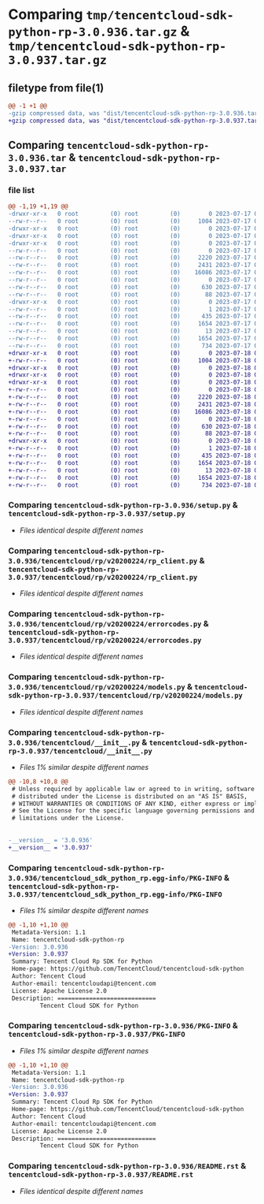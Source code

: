 # Comparing `tmp/tencentcloud-sdk-python-rp-3.0.936.tar.gz` & `tmp/tencentcloud-sdk-python-rp-3.0.937.tar.gz`

## filetype from file(1)

```diff
@@ -1 +1 @@
-gzip compressed data, was "dist/tencentcloud-sdk-python-rp-3.0.936.tar", last modified: Mon Jul 17 00:33:21 2023, max compression
+gzip compressed data, was "dist/tencentcloud-sdk-python-rp-3.0.937.tar", last modified: Tue Jul 18 00:29:22 2023, max compression
```

## Comparing `tencentcloud-sdk-python-rp-3.0.936.tar` & `tencentcloud-sdk-python-rp-3.0.937.tar`

### file list

```diff
@@ -1,19 +1,19 @@
-drwxr-xr-x   0 root         (0) root         (0)        0 2023-07-17 00:33:21.000000 tencentcloud-sdk-python-rp-3.0.936/
--rw-r--r--   0 root         (0) root         (0)     1004 2023-07-17 00:33:21.000000 tencentcloud-sdk-python-rp-3.0.936/setup.py
-drwxr-xr-x   0 root         (0) root         (0)        0 2023-07-17 00:33:21.000000 tencentcloud-sdk-python-rp-3.0.936/tencentcloud/
-drwxr-xr-x   0 root         (0) root         (0)        0 2023-07-17 00:33:21.000000 tencentcloud-sdk-python-rp-3.0.936/tencentcloud/rp/
-drwxr-xr-x   0 root         (0) root         (0)        0 2023-07-17 00:33:21.000000 tencentcloud-sdk-python-rp-3.0.936/tencentcloud/rp/v20200224/
--rw-r--r--   0 root         (0) root         (0)        0 2023-07-17 00:33:21.000000 tencentcloud-sdk-python-rp-3.0.936/tencentcloud/rp/v20200224/__init__.py
--rw-r--r--   0 root         (0) root         (0)     2220 2023-07-17 00:33:21.000000 tencentcloud-sdk-python-rp-3.0.936/tencentcloud/rp/v20200224/rp_client.py
--rw-r--r--   0 root         (0) root         (0)     2431 2023-07-17 00:33:21.000000 tencentcloud-sdk-python-rp-3.0.936/tencentcloud/rp/v20200224/errorcodes.py
--rw-r--r--   0 root         (0) root         (0)    16086 2023-07-17 00:33:21.000000 tencentcloud-sdk-python-rp-3.0.936/tencentcloud/rp/v20200224/models.py
--rw-r--r--   0 root         (0) root         (0)        0 2023-07-17 00:33:21.000000 tencentcloud-sdk-python-rp-3.0.936/tencentcloud/rp/__init__.py
--rw-r--r--   0 root         (0) root         (0)      630 2023-07-17 00:33:21.000000 tencentcloud-sdk-python-rp-3.0.936/tencentcloud/__init__.py
--rw-r--r--   0 root         (0) root         (0)       88 2023-07-17 00:33:21.000000 tencentcloud-sdk-python-rp-3.0.936/setup.cfg
-drwxr-xr-x   0 root         (0) root         (0)        0 2023-07-17 00:33:21.000000 tencentcloud-sdk-python-rp-3.0.936/tencentcloud_sdk_python_rp.egg-info/
--rw-r--r--   0 root         (0) root         (0)        1 2023-07-17 00:33:21.000000 tencentcloud-sdk-python-rp-3.0.936/tencentcloud_sdk_python_rp.egg-info/dependency_links.txt
--rw-r--r--   0 root         (0) root         (0)      435 2023-07-17 00:33:21.000000 tencentcloud-sdk-python-rp-3.0.936/tencentcloud_sdk_python_rp.egg-info/SOURCES.txt
--rw-r--r--   0 root         (0) root         (0)     1654 2023-07-17 00:33:21.000000 tencentcloud-sdk-python-rp-3.0.936/tencentcloud_sdk_python_rp.egg-info/PKG-INFO
--rw-r--r--   0 root         (0) root         (0)       13 2023-07-17 00:33:21.000000 tencentcloud-sdk-python-rp-3.0.936/tencentcloud_sdk_python_rp.egg-info/top_level.txt
--rw-r--r--   0 root         (0) root         (0)     1654 2023-07-17 00:33:21.000000 tencentcloud-sdk-python-rp-3.0.936/PKG-INFO
--rw-r--r--   0 root         (0) root         (0)      734 2023-07-17 00:33:21.000000 tencentcloud-sdk-python-rp-3.0.936/README.rst
+drwxr-xr-x   0 root         (0) root         (0)        0 2023-07-18 00:29:22.000000 tencentcloud-sdk-python-rp-3.0.937/
+-rw-r--r--   0 root         (0) root         (0)     1004 2023-07-18 00:29:22.000000 tencentcloud-sdk-python-rp-3.0.937/setup.py
+drwxr-xr-x   0 root         (0) root         (0)        0 2023-07-18 00:29:22.000000 tencentcloud-sdk-python-rp-3.0.937/tencentcloud/
+drwxr-xr-x   0 root         (0) root         (0)        0 2023-07-18 00:29:22.000000 tencentcloud-sdk-python-rp-3.0.937/tencentcloud/rp/
+drwxr-xr-x   0 root         (0) root         (0)        0 2023-07-18 00:29:22.000000 tencentcloud-sdk-python-rp-3.0.937/tencentcloud/rp/v20200224/
+-rw-r--r--   0 root         (0) root         (0)        0 2023-07-18 00:29:22.000000 tencentcloud-sdk-python-rp-3.0.937/tencentcloud/rp/v20200224/__init__.py
+-rw-r--r--   0 root         (0) root         (0)     2220 2023-07-18 00:29:22.000000 tencentcloud-sdk-python-rp-3.0.937/tencentcloud/rp/v20200224/rp_client.py
+-rw-r--r--   0 root         (0) root         (0)     2431 2023-07-18 00:29:22.000000 tencentcloud-sdk-python-rp-3.0.937/tencentcloud/rp/v20200224/errorcodes.py
+-rw-r--r--   0 root         (0) root         (0)    16086 2023-07-18 00:29:22.000000 tencentcloud-sdk-python-rp-3.0.937/tencentcloud/rp/v20200224/models.py
+-rw-r--r--   0 root         (0) root         (0)        0 2023-07-18 00:29:22.000000 tencentcloud-sdk-python-rp-3.0.937/tencentcloud/rp/__init__.py
+-rw-r--r--   0 root         (0) root         (0)      630 2023-07-18 00:29:22.000000 tencentcloud-sdk-python-rp-3.0.937/tencentcloud/__init__.py
+-rw-r--r--   0 root         (0) root         (0)       88 2023-07-18 00:29:22.000000 tencentcloud-sdk-python-rp-3.0.937/setup.cfg
+drwxr-xr-x   0 root         (0) root         (0)        0 2023-07-18 00:29:22.000000 tencentcloud-sdk-python-rp-3.0.937/tencentcloud_sdk_python_rp.egg-info/
+-rw-r--r--   0 root         (0) root         (0)        1 2023-07-18 00:29:22.000000 tencentcloud-sdk-python-rp-3.0.937/tencentcloud_sdk_python_rp.egg-info/dependency_links.txt
+-rw-r--r--   0 root         (0) root         (0)      435 2023-07-18 00:29:22.000000 tencentcloud-sdk-python-rp-3.0.937/tencentcloud_sdk_python_rp.egg-info/SOURCES.txt
+-rw-r--r--   0 root         (0) root         (0)     1654 2023-07-18 00:29:22.000000 tencentcloud-sdk-python-rp-3.0.937/tencentcloud_sdk_python_rp.egg-info/PKG-INFO
+-rw-r--r--   0 root         (0) root         (0)       13 2023-07-18 00:29:22.000000 tencentcloud-sdk-python-rp-3.0.937/tencentcloud_sdk_python_rp.egg-info/top_level.txt
+-rw-r--r--   0 root         (0) root         (0)     1654 2023-07-18 00:29:22.000000 tencentcloud-sdk-python-rp-3.0.937/PKG-INFO
+-rw-r--r--   0 root         (0) root         (0)      734 2023-07-18 00:29:22.000000 tencentcloud-sdk-python-rp-3.0.937/README.rst
```

### Comparing `tencentcloud-sdk-python-rp-3.0.936/setup.py` & `tencentcloud-sdk-python-rp-3.0.937/setup.py`

 * *Files identical despite different names*

### Comparing `tencentcloud-sdk-python-rp-3.0.936/tencentcloud/rp/v20200224/rp_client.py` & `tencentcloud-sdk-python-rp-3.0.937/tencentcloud/rp/v20200224/rp_client.py`

 * *Files identical despite different names*

### Comparing `tencentcloud-sdk-python-rp-3.0.936/tencentcloud/rp/v20200224/errorcodes.py` & `tencentcloud-sdk-python-rp-3.0.937/tencentcloud/rp/v20200224/errorcodes.py`

 * *Files identical despite different names*

### Comparing `tencentcloud-sdk-python-rp-3.0.936/tencentcloud/rp/v20200224/models.py` & `tencentcloud-sdk-python-rp-3.0.937/tencentcloud/rp/v20200224/models.py`

 * *Files identical despite different names*

### Comparing `tencentcloud-sdk-python-rp-3.0.936/tencentcloud/__init__.py` & `tencentcloud-sdk-python-rp-3.0.937/tencentcloud/__init__.py`

 * *Files 1% similar despite different names*

```diff
@@ -10,8 +10,8 @@
 # Unless required by applicable law or agreed to in writing, software
 # distributed under the License is distributed on an "AS IS" BASIS,
 # WITHOUT WARRANTIES OR CONDITIONS OF ANY KIND, either express or implied.
 # See the License for the specific language governing permissions and
 # limitations under the License.
 
 
-__version__ = '3.0.936'
+__version__ = '3.0.937'
```

### Comparing `tencentcloud-sdk-python-rp-3.0.936/tencentcloud_sdk_python_rp.egg-info/PKG-INFO` & `tencentcloud-sdk-python-rp-3.0.937/tencentcloud_sdk_python_rp.egg-info/PKG-INFO`

 * *Files 1% similar despite different names*

```diff
@@ -1,10 +1,10 @@
 Metadata-Version: 1.1
 Name: tencentcloud-sdk-python-rp
-Version: 3.0.936
+Version: 3.0.937
 Summary: Tencent Cloud Rp SDK for Python
 Home-page: https://github.com/TencentCloud/tencentcloud-sdk-python
 Author: Tencent Cloud
 Author-email: tencentcloudapi@tencent.com
 License: Apache License 2.0
 Description: ============================
         Tencent Cloud SDK for Python
```

### Comparing `tencentcloud-sdk-python-rp-3.0.936/PKG-INFO` & `tencentcloud-sdk-python-rp-3.0.937/PKG-INFO`

 * *Files 1% similar despite different names*

```diff
@@ -1,10 +1,10 @@
 Metadata-Version: 1.1
 Name: tencentcloud-sdk-python-rp
-Version: 3.0.936
+Version: 3.0.937
 Summary: Tencent Cloud Rp SDK for Python
 Home-page: https://github.com/TencentCloud/tencentcloud-sdk-python
 Author: Tencent Cloud
 Author-email: tencentcloudapi@tencent.com
 License: Apache License 2.0
 Description: ============================
         Tencent Cloud SDK for Python
```

### Comparing `tencentcloud-sdk-python-rp-3.0.936/README.rst` & `tencentcloud-sdk-python-rp-3.0.937/README.rst`

 * *Files identical despite different names*


